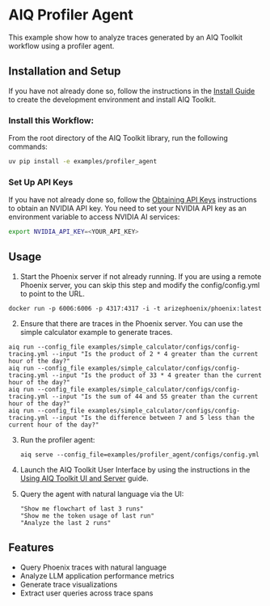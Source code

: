 <!--
SPDX-FileCopyrightText: Copyright (c) 2025, NVIDIA CORPORATION & AFFILIATES. All rights reserved.
SPDX-License-Identifier: Apache-2.0

Licensed under the Apache License, Version 2.0 (the "License");
you may not use this file except in compliance with the License.
You may obtain a copy of the License at

http://www.apache.org/licenses/LICENSE-2.0

Unless required by applicable law or agreed to in writing, software
distributed under the License is distributed on an "AS IS" BASIS,
WITHOUT WARRANTIES OR CONDITIONS OF ANY KIND, either express or implied.
See the License for the specific language governing permissions and
limitations under the License.
-->

# AIQ Profiler Agent

This example show how to analyze traces generated by an AIQ Toolkit workflow using a profiler agent.


## Installation and Setup

If you have not already done so, follow the instructions in the [Install Guide](../../docs/source/intro/install.md) to create the development environment and install AIQ Toolkit.

### Install this Workflow:

From the root directory of the AIQ Toolkit library, run the following commands:

```bash
uv pip install -e examples/profiler_agent
```

### Set Up API Keys
If you have not already done so, follow the [Obtaining API Keys](../../docs/source/intro/get-started.md#obtaining-api-keys) instructions to obtain an NVIDIA API key. You need to set your NVIDIA API key as an environment variable to access NVIDIA AI services:

```bash
export NVIDIA_API_KEY=<YOUR_API_KEY>
```

## Usage

1. Start the Phoenix server if not already running. If you are using a remote Phoenix server, you can skip this step and modify the config/config.yml to point to the URL.
```
docker run -p 6006:6006 -p 4317:4317 -i -t arizephoenix/phoenix:latest
```

2. Ensure that there are traces in the Phoenix server. You can use the simple calculator example to generate traces.
```
aiq run --config_file examples/simple_calculator/configs/config-tracing.yml --input "Is the product of 2 * 4 greater than the current hour of the day?"
aiq run --config_file examples/simple_calculator/configs/config-tracing.yml --input "Is the product of 33 * 4 greater than the current hour of the day?"
aiq run --config_file examples/simple_calculator/configs/config-tracing.yml --input "Is the sum of 44 and 55 greater than the current hour of the day?"
aiq run --config_file examples/simple_calculator/configs/config-tracing.yml --input "Is the difference between 7 and 5 less than the current hour of the day?"
```

3. Run the profiler agent:
   ```
   aiq serve --config_file=examples/profiler_agent/configs/config.yml
   ```

4. Launch the AIQ Toolkit User Interface by using the instructions in the [Using AIQ Toolkit UI and Server](../../docs/source/guides/using-aiqtoolkit-ui-and-server.md) guide.

5. Query the agent with natural language via the UI:
   ```
   "Show me flowchart of last 3 runs"
   "Show me the token usage of last run"
   "Analyze the last 2 runs"

   ```

## Features

- Query Phoenix traces with natural language
- Analyze LLM application performance metrics
- Generate trace visualizations
- Extract user queries across trace spans
